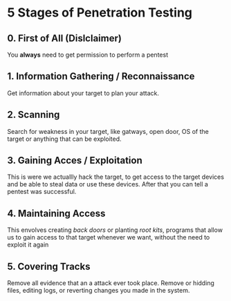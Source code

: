 # 5 Stages of Penetration Testing

## 0. First of All (Dislclaimer)

You **always** need to get permission to perform a pentest

## 1. Information Gathering / **Reconnaissance**

Get information about your target to plan your attack.

## 2. Scanning

Search for weakness in your target, like gatways, open door, OS of the target or anything that can be exploited.

## 3. Gaining Acces / **Exploitation**

This is were we actuallly hack the target, to get access to the target devices and be able to steal data or use these devices. After that you can tell a pentest was successful.

## 4. Maintaining Access

This envolves creating _back doors_ or planting _root kits_, programs that allow us to gain access to that target whenever we want, without the need to exploit it again

## 5. Covering Tracks

Remove all evidence that an a attack ever took place. Remove or hidding files, editing logs, or reverting changes you made in the system.
